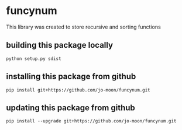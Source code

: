 # funcynum
This library was created to store recursive and sorting functions

## building this package locally
`python setup.py sdist`

## installing this package from github
`pip install git+https://github.com/jo-moon/funcynum.git`

## updating this package from github
`pip install --upgrade git+https://github.com/jo-moon/funcynum.git`
